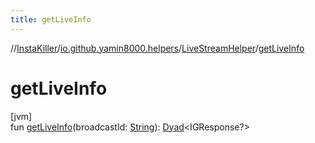 ```yaml
---
title: getLiveInfo
---
```

//[InstaKiller](../../../index.html)/[io.github.yamin8000.helpers](../index.html)/[LiveStreamHelper](index.html)/[getLiveInfo](get-live-info.html)



# getLiveInfo



[jvm]\
fun [getLiveInfo](get-live-info.html)(broadcastId: [String](https://kotlinlang.org/api/latest/jvm/stdlib/kotlin/-string/index.html)): [Dyad](../../io.github.yamin8000/index.html#1921977161%2FClasslikes%2F863300109)&lt;IGResponse?&gt;




